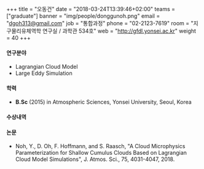 +++
title = "오동건"
date = "2018-03-24T13:39:46+02:00"
teams = ["graduate"]
banner = "img/people/donggunoh.png"
email = "dgoh313@gmail.com"
job = "통합과정"
phone = "02-2123-7619"
room = "지구물리유체역학 연구실 / 과학관 534호"
web = "http://gfdl.yonsei.ac.kr"
weight = 40
+++

#### 연구분야
+ Lagrangian Cloud Model
+ Large Eddy Simulation

#### 학력
 + **B.Sc** (2015) in Atmospheric Sciences, Yonsei University, Seoul, Korea

#### 수상내역


#### 논문
+ Noh, Y., D. Oh, F. Hoffmann, and S. Raasch, "A Cloud Microphysics Parameterization for Shallow Cumulus Clouds Based on Lagrangian Cloud Model Simulations", J. Atmos. Sci., 75, 4031-4047, 2018.

